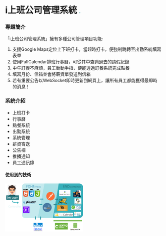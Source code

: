 # i上班公司管理系統  <img src="./src/main/resources/static/img/logo.png" width="1%" />
### 專題簡介 
「i上班公司管理系統」擁有多種公司管理項目功能:
1. 支援Google Maps定位上下班打卡，當超時打卡，便強制跳轉至出勤系統填寫表單
2. 使用FullCalendar排班行事曆，可從其中查詢過去的請假紀錄
3. 中午訂餐不麻煩，員工動動手指，便能透過訂餐系統完成點餐
4. 填寫月份、信箱並會將薪資單發送到信箱
5. 若有重要公告以WebSocket即時更新到網頁上，讓所有員工都能獲得最即時的消息！
### 系統介紹
- 上班打卡
- 行事曆
- 點餐系統
- 出勤系統
- 系統管理
- 薪資寄送
- 公告欄
- 推播通知
- 員工通訊錄
#### 使用到的技術
<img src="./src/main/resources/static/img/rd.png" width="50%" />
